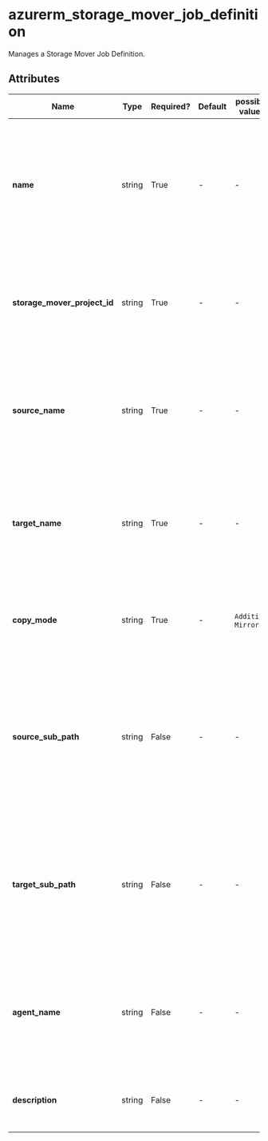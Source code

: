 # azurerm_storage_mover_job_definition

Manages a Storage Mover Job Definition.

## Attributes

| Name | Type | Required? | Default  | possible values | Description |
| ---- | ---- | --------- | -------- | ----------- | ----------- |
| **name** | string | True | -  |  -  | Specifies the name which should be used for this Storage Mover Job Definition. Changing this forces a new resource to be created. | 
| **storage_mover_project_id** | string | True | -  |  -  | Specifies the ID of the Storage Mover Project. Changing this forces a new resource to be created. | 
| **source_name** | string | True | -  |  -  | Specifies the name of the Storage Mover Source Endpoint. Changing this forces a new resource to be created. | 
| **target_name** | string | True | -  |  -  | Specifies the name of the Storage Mover target Endpoint. Changing this forces a new resource to be created. | 
| **copy_mode** | string | True | -  |  `Additive`, `Mirror`  | Specifies the strategy to use for copy. Possible values are `Additive` and `Mirror`. | 
| **source_sub_path** | string | False | -  |  -  | Specifies the sub path to use when reading from the Storage Mover Source Endpoint. Changing this forces a new resource to be created. | 
| **target_sub_path** | string | False | -  |  -  | Specifies the sub path to use when writing to the Storage Mover Target Endpoint. Changing this forces a new resource to be created. | 
| **agent_name** | string | False | -  |  -  | Specifies the name of the Storage Mover Agent to assign for new Job Runs of this Storage Mover Job Definition. | 
| **description** | string | False | -  |  -  | Specifies a description for this Storage Mover Job Definition. | 

